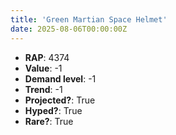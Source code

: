 ```yaml
---
title: 'Green Martian Space Helmet'
date: 2025-08-06T00:00:00Z
---
```

- **RAP**: 4374
- **Value**: -1
- **Demand level**: -1
- **Trend**: -1
- **Projected?**: True
- **Hyped?**: True
- **Rare?**: True
